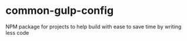 # common-gulp-config

NPM package for projects to help build with ease to save time by writing less code
